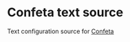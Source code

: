 # Confeta text source

Text configuration source for [Confeta](https://www.npmjs.com/package/confeta)
